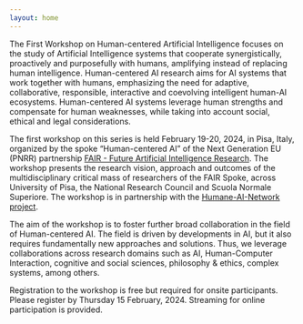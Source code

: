 ```yaml
---
layout: home
---
```

The First Workshop on Human-centered Artificial Intelligence focuses on the study of Artificial Intelligence systems that cooperate synergistically, proactively and purposefully with humans, amplifying instead of replacing human intelligence. Human-centered AI research aims for AI systems that work together with humans, emphasizing the need for adaptive, collaborative, responsible, interactive and coevolving intelligent human-AI ecosystems. Human-centered AI systems leverage human strengths and compensate for human weaknesses, while taking into account social, ethical and legal considerations.


The first workshop on this series is held February 19-20, 2024, in Pisa, Italy, organized by the spoke “Human-centered AI” of the Next Generation EU (PNRR) partnership [FAIR - Future Artificial Intelligence Research](https://future-ai-research.it/). The workshop presents the research vision, approach and outcomes of the multidisciplinary critical mass of researchers of the FAIR Spoke, across University of Pisa, the National Research Council and Scuola Normale Superiore.
The workshop is in partnership with the [Humane-AI-Network project](humane-ai.eu/).


The aim of the workshop is to foster further broad collaboration in the field of Human-centered AI. The field is driven by developments in AI, but it also requires fundamentally new approaches and solutions. Thus, we leverage collaborations across research domains such as AI, Human-Computer Interaction, cognitive and social sciences, philosophy & ethics, complex systems, among others.


<p id="registration">
Registration to the workshop is free but required for onsite participants.
Please register by Thursday 15 February, 2024.
Streaming for online participation is provided.
</p>
